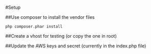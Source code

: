 #Setup

##Use composer to install the vendor files

    php composer.phar install

##Create a vhost for testing (or copy the one in root)

##Update the AWS keys and secret (currently in the index.php file)